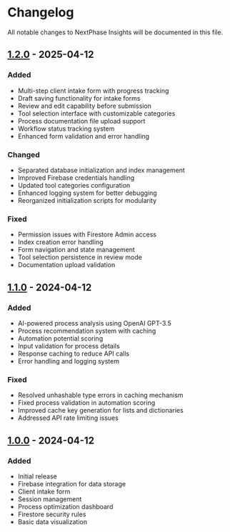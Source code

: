 # Changelog

All notable changes to NextPhase Insights will be documented in this file.

## [1.2.0] - 2025-04-12

### Added
- Multi-step client intake form with progress tracking
- Draft saving functionality for intake forms
- Review and edit capability before submission
- Tool selection interface with customizable categories
- Process documentation file upload support
- Workflow status tracking system
- Enhanced form validation and error handling

### Changed
- Separated database initialization and index management
- Improved Firebase credentials handling
- Updated tool categories configuration
- Enhanced logging system for better debugging
- Reorganized initialization scripts for modularity

### Fixed
- Permission issues with Firestore Admin access
- Index creation error handling
- Form navigation and state management
- Tool selection persistence in review mode
- Documentation upload validation

## [1.1.0] - 2024-04-12

### Added
- AI-powered process analysis using OpenAI GPT-3.5
- Process recommendation system with caching
- Automation potential scoring
- Input validation for process details
- Response caching to reduce API calls
- Error handling and logging system

### Fixed
- Resolved unhashable type errors in caching mechanism
- Fixed process validation in automation scoring
- Improved cache key generation for lists and dictionaries
- Addressed API rate limiting issues

## [1.0.0] - 2024-04-12

### Added
- Initial release
- Firebase integration for data storage
- Client intake form
- Session management
- Process optimization dashboard
- Firestore security rules
- Basic data visualization

[1.2.0]: https://github.com/yourusername/nextphase-insights/releases/tag/v1.2.0
[1.1.0]: https://github.com/yourusername/nextphase-insights/releases/tag/v1.1.0
[1.0.0]: https://github.com/yourusername/nextphase-insights/releases/tag/v1.0.0